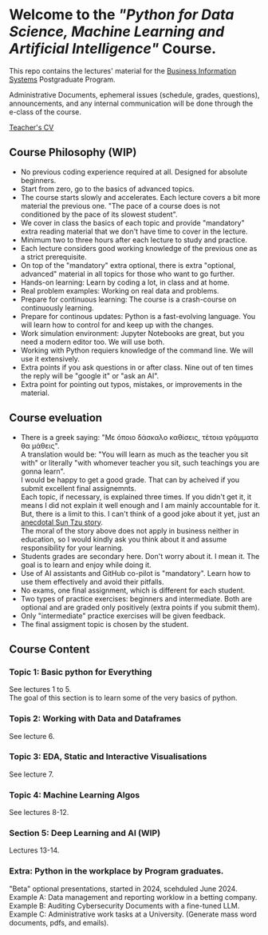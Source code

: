 # Welcome to the *"Python for Data Science, Machine Learning and Artificial Intelligence"* Course.  
This repo contains the lectures' material for the [Business Information Systems](https://bis-analytics.econ.uoa.gr/) Postgraduate Program.  

Administrative Documents, ephemeral issues (schedule, grades, questions), announcements, and any internal communication will be done through the e-class of the course.   

[Teacher's CV](https://bis-analytics.econ.uoa.gr/fileadmin/depts/econ.uoa.gr/bis-analytics/uploads/argyriou_cv_nov_23_gr.pdf)    


## Course Philosophy (WIP)
* No previous coding experience required at all. Designed for absolute beginners.
* Start from zero, go to the basics of advanced topics.  
* The course starts slowly and accelerates. Each lecture covers a bit more material the previous one. "The pace of a course does is not conditioned by the pace of its slowest student".
* We cover in class the basics of each topic and provide "mandatory" extra reading material that we don't have time to cover in the lecture.
* Minimum two to three hours after each lecture to study and practice.  
* Each lecture considers good working knowledge of the previous one as a strict prerequisite. 
* On top of the "mandatory" extra optional, there is extra "optional, advanced" material in all topics for those who want to go further.
* Hands-on learning: Learn by coding a lot, in class and at home.
* Real problem examples: Working on real data and problems.
* Prepare for continuous learning: The course is a crash-course on continuously learning.
* Prepare for continous updates: Python is a fast-evolving language. You will learn how to control for and keep up with the changes.
* Work simulation environment: Jupyter Notebooks are great, but you need a modern editor too. We will use both.
* Working with Python requiers knowledge of the command line. We will use it extensively.
* Extra points if you ask questions in or after class. Nine out of ten times the reply will be "google it" or "ask an AI".   
* Extra point for pointing out typos, mistakes, or improvements in the material.  

## Course eveluation
* There is a greek saying: "Με όποιο δάσκαλο καθίσεις, τέτοια γράμματα θα μάθεις".  
A translation would be: "You will learn as much as the teacher you sit with" or literally "with whomever teacher you sit, such teachings you are gonna learn".   
I would be happy to get a good grade. That can by acheived if you submit excellent final assignemnts.   
Each topic, if necessary, is explained three times. If you didn't get it, it means I did not explain it well enough and I am mainly accountable for it.   
But, there is a limit to this. I can't think of a good joke about it yet, just an [anecdotal Sun Tzu story](https://titusng.com/2013/03/04/the-test-of-sun-tzus-art-of-war-on-concubines/).   
The moral of the story above does not apply in business neither in education, so I would kindly ask you think about it and assume responsibility for your learning.  
* Students grades are secondary here. Don't worry about it. I mean it. The goal is to learn and enjoy while doing it.
* Use of AI assistants and GitHub co-pilot is "mandatory". Learn how to use them effectively and avoid their pitfalls.
* No exams, one final assignment, which is different for each student.
* Two types of practice exercises: beginners and intermediate. Both are optional and are graded only positively (extra points if you submit them).
* Only "intermediate" practice exercises will be given feedback.
* The final assigment topic is chosen by the student.    

## Course Content
### Topic 1: Basic python for Everything
See lectures 1 to 5.  
The goal of this section is to learn some of the very basics of python.

### Topis 2: Working with Data and Dataframes
See lecture 6.

### Topic 3: EDA, Static and Interactive Visualisations
See lecture 7.

### Topic 4: Machine Learning Algos
See lectures 8-12.

### Section 5: Deep Learning and AI (WIP)
Lectures 13-14.


### Extra: Python in the workplace by Program graduates.
"Beta" optional presentations, started in 2024, scehduled June 2024.
Example A: Data management and reporting worklow in a betting company.
Example B: Auditing Cybersecurity Documents with a fine-tuned LLM.
Example C: Administrative work tasks at a University. (Generate mass word documents, pdfs, and emails).

